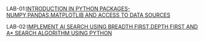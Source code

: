 LAB-01:[INTRODUCTION IN PYTHON PACKAGES-NUMPY,PANDAS,MATPLOTLIB AND ACCESS TO DATA SOURCES](https://github.com/soumyabayya/AIML-2024-25/blob/main/LAB_01.ipynb)

LAB-02:[IMPLEMENT AI SEARCH USING BREADTH FIRST,DEPTH FIRST AND A* SEARCH ALGORITHM USING PYTHON](https://github.com/soumyabayya/AIML-2024-25/blob/main/LAB_02.ipynb)
